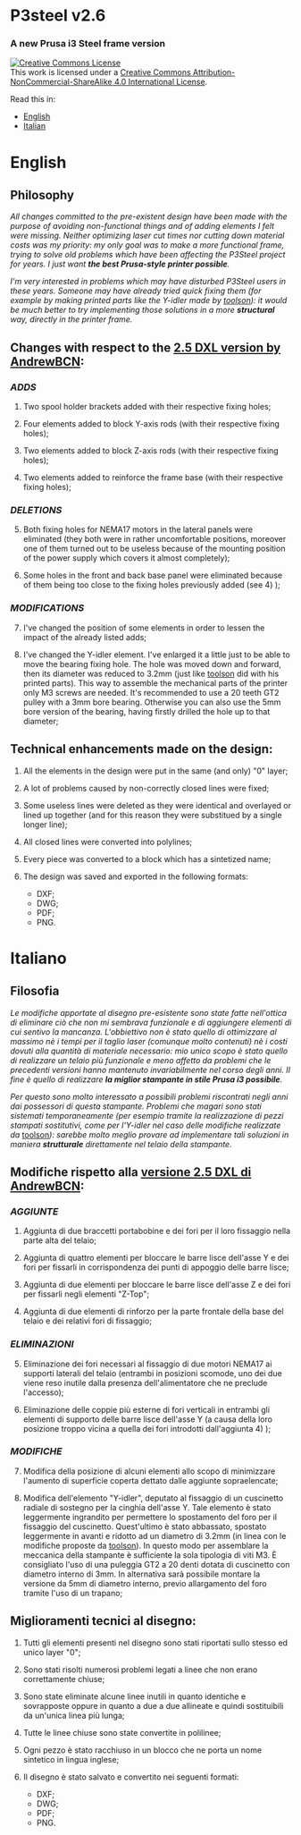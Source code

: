 # P3steel v2.6
### A new Prusa i3 Steel frame version

<a rel="license" href="http://creativecommons.org/licenses/by-nc-sa/4.0/"><img alt="Creative Commons License" style="border-width:0" src="https://i.creativecommons.org/l/by-nc-sa/4.0/88x31.png" /></a><br />This work is licensed under a <a rel="license" href="http://creativecommons.org/licenses/by-nc-sa/4.0/">Creative Commons Attribution-NonCommercial-ShareAlike 4.0 International License</a>.

Read this in:
- [English](https://github.com/iosonopersia/p3steel-v2-6/blob/master/README.md#english)
- [Italian](https://github.com/iosonopersia/p3steel-v2-6/blob/master/README.md#italiano)


# English

## Philosophy
_All changes committed to the pre-existent design have been made with the purpose of avoiding non-functional things and of adding elements I felt were missing. Neither optimizing laser cut times nor cutting down material costs was my priority: my only goal was to make a more functional frame, trying to solve old problems which have been affecting the P3Steel project for years. I just want **the best Prusa-style printer possible**._

_I'm very interested in problems which may have disturbed P3Steel users in these years. Someone may have already tried quick fixing them (for example by making printed parts like the Y-idler made by [toolson](http://www.thingiverse.com/thing:1054909)): it would be much better to try implementing those solutions in a more **structural** way, directly in the printer frame._

## Changes with respect to the [2.5 DXL version by AndrewBCN](http://reprap.org/wiki/P3Steel#Frame_versions):

### **_ADDS_**

1. Two spool holder brackets added with their respective fixing holes;

2. Four elements added to block Y-axis rods (with their respective fixing holes);

3. Two elements added to block Z-axis rods (with their respective fixing holes);

4. Two elements added to reinforce the frame base (with their respective fixing holes);
 
### **_DELETIONS_**

5. Both fixing holes for NEMA17 motors in the lateral panels were eliminated (they both were in rather uncomfortable positions, moreover one of them turned out to be useless because of the mounting position of the power supply which covers it almost completely);

6. Some holes in the front and back base panel were eliminated because of them being too close to the fixing holes previously added (see 4) );

### **_MODIFICATIONS_**

7. I've changed the position of some elements in order to lessen the impact of the already listed adds;

8. I've changed the Y-idler element. I've enlarged it a little just to be able to move the bearing fixing hole. The hole was moved down and forward, then its diameter was reduced to 3.2mm (just like [toolson](http://www.thingiverse.com/thing:1031144) did with his printed parts). This way to assemble the mechanical parts of the printer only M3 screws are needed. It's recommended to use a 20 teeth GT2 pulley with a 3mm bore bearing. Otherwise you can also use the 5mm bore version of the bearing, having firstly drilled the hole up to that diameter;


## Technical enhancements made on the design:

1. All the elements in the design were put in the same (and only) "0" layer;

2. A lot of problems caused by non-correctly closed lines were fixed;

3. Some useless lines were deleted as they were identical and overlayed or lined up together (and for this reason they were substitued by a single longer line);

4. All closed lines were converted into polylines;

5. Every piece was converted to a block which has a sintetized name;

6. The design was saved and exported in the following formats:
    - DXF;
    - DWG;
    - PDF;
    - PNG.
    
    
# Italiano

## Filosofia
_Le modifiche apportate al disegno pre-esistente sono state fatte nell'ottica di eliminare ciò che non mi sembrava funzionale e di aggiungere elementi di cui sentivo la mancanza. L'obbiettivo non è stato quello di ottimizzare al massimo nè i tempi per il taglio laser (comunque molto contenuti) nè i costi dovuti alla quantità di materiale necessario: mio unico scopo è stato quello di realizzare un telaio più funzionale e meno affetto da problemi che le precedenti versioni hanno mantenuto invariabilmente nel corso degli anni. Il fine è quello di realizzare **la miglior stampante in stile Prusa i3 possibile**._

_Per questo sono molto interessato a possibili problemi riscontrati negli anni dai possessori di questa stampante. Problemi che magari sono stati sistemati temporaneamente (per esempio tramite la realizzazione di pezzi stampati sostitutivi, come per l'Y-idler nel caso delle modifiche realizzate da_ [toolson](http://www.thingiverse.com/thing:1054909)_): sarebbe molto meglio provare ad implementare tali soluzioni in maniera **strutturale** direttamente nel telaio della stampante._

## Modifiche rispetto alla [versione 2.5 DXL di AndrewBCN](http://reprap.org/wiki/P3Steel#Frame_versions):

### **_AGGIUNTE_**

1. Aggiunta di due braccetti portabobine e dei fori per il loro fissaggio nella parte alta del telaio;

2. Aggiunta di quattro elementi per bloccare le barre lisce dell'asse Y e dei fori per fissarli in corrispondenza dei punti di appoggio delle barre lisce;

3. Aggiunta di due elementi per bloccare le barre lisce dell'asse Z e dei fori per fissarli negli elementi "Z-Top";

4. Aggiunta di due elementi di rinforzo per la parte frontale della base del telaio e dei relativi fori di fissaggio;
 
### **_ELIMINAZIONI_**

5. Eliminazione dei fori necessari al fissaggio di due motori NEMA17 ai supporti laterali del telaio (entrambi in posizioni scomode, uno dei due viene reso inutile dalla presenza dell'alimentatore che ne preclude l'accesso);

6. Eliminazione delle coppie più esterne di fori verticali in entrambi gli elementi di supporto delle barre lisce dell'asse Y (a causa della loro posizione troppo vicina a quella dei fori introdotti dall'aggiunta 4) );

### **_MODIFICHE_**

7. Modifica della posizione di alcuni elementi allo scopo di minimizzare l'aumento di superficie coperta dettato dalle aggiunte sopraelencate;

8. Modifica dell'elemento "Y-idler", deputato al fissaggio di un cuscinetto radiale di sostegno per la cinghia dell'asse Y. Tale elemento è stato leggermente ingrandito per permettere lo spostamento del foro per il fissaggio del cuscinetto. Quest'ultimo è stato abbassato, spostato leggermente in avanti e ridotto ad un diametro di 3.2mm (in linea con le modifiche proposte da [toolson](http://www.thingiverse.com/thing:1031144)). In questo modo per assemblare la meccanica della stampante è sufficiente la sola tipologia di viti M3. È consigliato l'uso di una puleggia GT2 a 20 denti dotata di cuscinetto con diametro interno di 3mm. In alternativa sarà possibile montare la versione da 5mm di diametro interno, previo allargamento del foro tramite l'uso di un trapano;


## Miglioramenti tecnici al disegno:

1. Tutti gli elementi presenti nel disegno sono stati riportati sullo stesso ed unico layer "0";

2. Sono stati risolti numerosi problemi legati a linee che non erano correttamente chiuse;

3. Sono state eliminate alcune linee inutili in quanto identiche e sovrapposte oppure in quanto a due a due allineate e quindi sostituibili da un'unica linea più lunga;

4. Tutte le linee chiuse sono state convertite in polilinee;

5. Ogni pezzo è stato racchiuso in un blocco che ne porta un nome sintetico in lingua inglese;

6. Il disegno è stato salvato e convertito nei seguenti formati:
    - DXF;
    - DWG;
    - PDF;
    - PNG.
